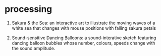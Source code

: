 # processing

1. Sakura & the Sea:
an interactive art to illustrate the moving waves of a white sea that changes with mouse positions with falling sakura petals

2. Sound-sensitive Dancing Balloons:
a sound-interative sketch featuring dancing balloon bubbles whose number, colours, speeds change with the sound amplitude.

